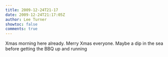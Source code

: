 ```yaml
---
title: 2009-12-24T21-17
date: 2009-12-24T21:17:05Z
author: Lee Turner
showtoc: false
comments: true
---
```


Xmas morning here already. Merry Xmas everyone. Maybe a dip in the sea before getting the BBQ up and running

